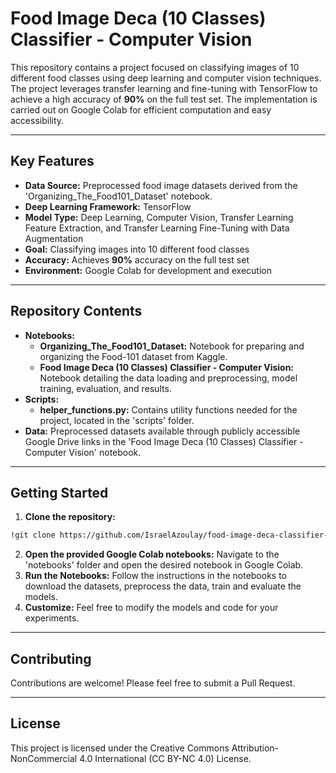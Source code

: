# Food Image Deca (10 Classes) Classifier - Computer Vision
This repository contains a project focused on classifying images of 10 different food classes using deep learning and computer vision techniques. The project leverages transfer learning and fine-tuning with TensorFlow to achieve a high accuracy of **90%** on the full test set. The implementation is carried out on Google Colab for efficient computation and easy accessibility.

---

## Key Features
- **Data Source:** Preprocessed food image datasets derived from the 'Organizing_The_Food101_Dataset' notebook.
- **Deep Learning Framework:** TensorFlow
- **Model Type:** Deep Learning, Computer Vision, Transfer Learning Feature Extraction, and Transfer Learning Fine-Tuning with Data Augmentation
- **Goal:** Classifying images into 10 different food classes
- **Accuracy:** Achieves **90%** accuracy on the full test set
- **Environment:** Google Colab for development and execution

---

## Repository Contents
- **Notebooks:**
  - **Organizing_The_Food101_Dataset:** Notebook for preparing and organizing the Food-101 dataset from Kaggle.
  - **Food Image Deca (10 Classes) Classifier - Computer Vision:** Notebook detailing the data loading and preprocessing, model training, evaluation, and results.
- **Scripts:**
  - **helper_functions.py:** Contains utility functions needed for the project, located in the 'scripts' folder.
- **Data:** Preprocessed datasets available through publicly accessible Google Drive links in the 'Food Image Deca (10 Classes) Classifier - Computer Vision' notebook.

---

## Getting Started
1. **Clone the repository:**
```bash
!git clone https://github.com/IsraelAzoulay/food-image-deca-classifier-computer-vision.git
```

2. **Open the provided Google Colab notebooks:**
Navigate to the 'notebooks' folder and open the desired notebook in Google Colab.
3. **Run the Notebooks:**
Follow the instructions in the notebooks to download the datasets, preprocess the data, train and evaluate the models.
4. **Customize:**
Feel free to modify the models and code for your experiments.

---

## Contributing
Contributions are welcome! Please feel free to submit a Pull Request.

---

## License
This project is licensed under the Creative Commons Attribution-NonCommercial 4.0 International (CC BY-NC 4.0) License.
